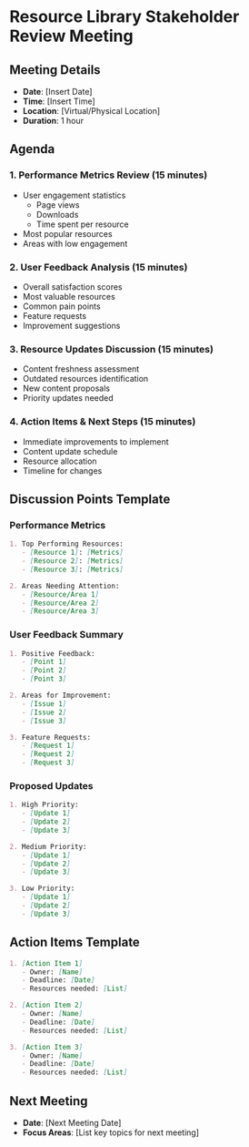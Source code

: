 # Resource Library Stakeholder Review Meeting

## Meeting Details
- **Date**: [Insert Date]
- **Time**: [Insert Time]
- **Location**: [Virtual/Physical Location]
- **Duration**: 1 hour

## Agenda

### 1. Performance Metrics Review (15 minutes)
- User engagement statistics
  - Page views
  - Downloads
  - Time spent per resource
- Most popular resources
- Areas with low engagement

### 2. User Feedback Analysis (15 minutes)
- Overall satisfaction scores
- Most valuable resources
- Common pain points
- Feature requests
- Improvement suggestions

### 3. Resource Updates Discussion (15 minutes)
- Content freshness assessment
- Outdated resources identification
- New content proposals
- Priority updates needed

### 4. Action Items & Next Steps (15 minutes)
- Immediate improvements to implement
- Content update schedule
- Resource allocation
- Timeline for changes

## Discussion Points Template

### Performance Metrics
```markdown
1. Top Performing Resources:
   - [Resource 1]: [Metrics]
   - [Resource 2]: [Metrics]
   - [Resource 3]: [Metrics]

2. Areas Needing Attention:
   - [Resource/Area 1]
   - [Resource/Area 2]
   - [Resource/Area 3]
```

### User Feedback Summary
```markdown
1. Positive Feedback:
   - [Point 1]
   - [Point 2]
   - [Point 3]

2. Areas for Improvement:
   - [Issue 1]
   - [Issue 2]
   - [Issue 3]

3. Feature Requests:
   - [Request 1]
   - [Request 2]
   - [Request 3]
```

### Proposed Updates
```markdown
1. High Priority:
   - [Update 1]
   - [Update 2]
   - [Update 3]

2. Medium Priority:
   - [Update 1]
   - [Update 2]
   - [Update 3]

3. Low Priority:
   - [Update 1]
   - [Update 2]
   - [Update 3]
```

## Action Items Template
```markdown
1. [Action Item 1]
   - Owner: [Name]
   - Deadline: [Date]
   - Resources needed: [List]

2. [Action Item 2]
   - Owner: [Name]
   - Deadline: [Date]
   - Resources needed: [List]

3. [Action Item 3]
   - Owner: [Name]
   - Deadline: [Date]
   - Resources needed: [List]
```

## Next Meeting
- **Date**: [Next Meeting Date]
- **Focus Areas**: [List key topics for next meeting]
